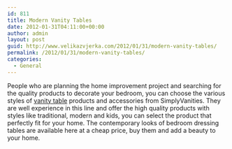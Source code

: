 ```yaml
---
id: 811
title: Modern Vanity Tables
date: 2012-01-31T04:11:00+00:00
author: admin
layout: post
guid: http://www.velikazvjerka.com/2012/01/31/modern-vanity-tables/
permalink: /2012/01/31/modern-vanity-tables/
categories:
  - General
---
```

People who are planning the home improvement project and searching for the quality products to decorate your bedroom, you can choose the various styles of [vanity table](http://www.simplyvanities.com/bedroom-vanity-tables/278+4295098879.cfm) products and accessories from SimplyVanities. They are well experience in this line and offer the high quality products with styles like traditional, modern and kids, you can select the product that perfectly fit for your home. The contemporary looks of bedroom dressing tables are available here at a cheap price, buy them and add a beauty to your home.